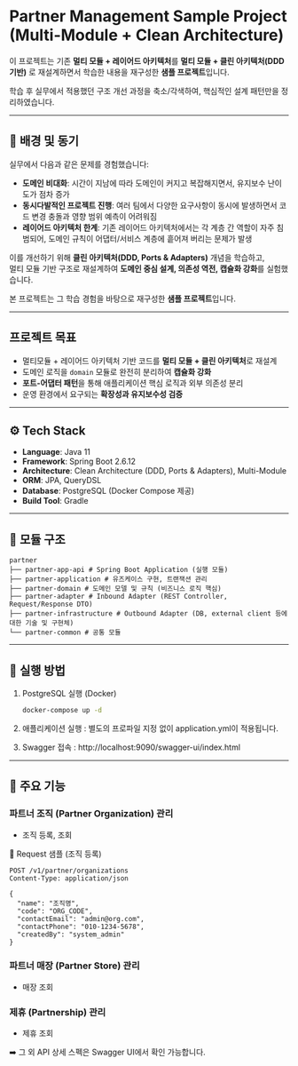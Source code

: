 # Partner Management Sample Project (Multi-Module + Clean Architecture)

이 프로젝트는 기존 **멀티 모듈 + 레이어드 아키텍처**를 **멀티 모듈 + 클린 아키텍처(DDD 기반)** 로 재설계하면서 학습한 내용을 재구성한 **샘플 프로젝트**입니다.

학습 후 실무에서 적용했던 구조 개선 과정을 축소/각색하여, 핵심적인 설계 패턴만을 정리하였습니다.

---

## 📝 배경 및 동기

실무에서 다음과 같은 문제를 경험했습니다:

- **도메인 비대화**: 시간이 지남에 따라 도메인이 커지고 복잡해지면서, 유지보수 난이도가 점차 증가
- **동시다발적인 프로젝트 진행**: 여러 팀에서 다양한 요구사항이 동시에 발생하면서 코드 변경 충돌과 영향 범위 예측이 어려워짐
- **레이어드 아키텍처 한계**: 기존 레이어드 아키텍처에서는 각 계층 간 역할이 자주 침범되어, 도메인 규칙이 어댑터/서비스 계층에 흩어져 버리는 문제가 발생

이를 개선하기 위해 **클린 아키텍처(DDD, Ports & Adapters)** 개념을 학습하고,  
멀티 모듈 기반 구조로 재설계하여 **도메인 중심 설계, 의존성 역전, 캡슐화 강화**를 실험했습니다.  

본 프로젝트는 그 학습 경험을 바탕으로 재구성한 **샘플 프로젝트**입니다.

---

## 프로젝트 목표
- 멀티모듈 + 레이어드 아키텍처 기반 코드를 **멀티 모듈 + 클린 아키텍처**로 재설계
- 도메인 로직을 `domain` 모듈로 완전히 분리하여 **캡슐화 강화**
- **포트-어댑터 패턴**을 통해 애플리케이션 핵심 로직과 외부 의존성 분리
- 운영 환경에서 요구되는 **확장성과 유지보수성 검증**

---

## ⚙️ Tech Stack
- **Language**: Java 11  
- **Framework**: Spring Boot 2.6.12
- **Architecture**: Clean Architecture (DDD, Ports & Adapters), Multi-Module  
- **ORM**: JPA, QueryDSL  
- **Database**: PostgreSQL (Docker Compose 제공)  
- **Build Tool**: Gradle  

---

## 📂 모듈 구조
```
partner
├── partner-app-api # Spring Boot Application (실행 모듈)
├── partner-application # 유즈케이스 구현, 트랜잭션 관리
├── partner-domain # 도메인 모델 및 규칙 (비즈니스 로직 핵심)
├── partner-adapter # Inbound Adapter (REST Controller, Request/Response DTO)
├── partner-infrastructure # Outbound Adapter (DB, external client 등에 대한 기술 및 구현체)
└── partner-common # 공통 모듈
```
---

## 🚀 실행 방법
1. PostgreSQL 실행 (Docker)
   ```bash
   docker-compose up -d

2. 애플리케이션 실행 : 별도의 프로파일 지정 없이 application.yml이 적용됩니다.

3. Swagger 접속 : http://localhost:9090/swagger-ui/index.html

---

## 📌 주요 기능

### 파트너 조직 (Partner Organization) 관리
- 조직 등록, 조회

📍 Request 샘플 (조직 등록)
```http
POST /v1/partner/organizations
Content-Type: application/json

{
  "name": "조직명",
  "code": "ORG_CODE",
  "contactEmail": "admin@org.com",
  "contactPhone": "010-1234-5678",
  "createdBy": "system_admin"
}
```

### 파트너 매장 (Partner Store) 관리
- 매장 조회

### 제휴 (Partnership) 관리
- 제휴 조회

➡️ 그 외 API 상세 스펙은 Swagger UI에서 확인 가능합니다.
